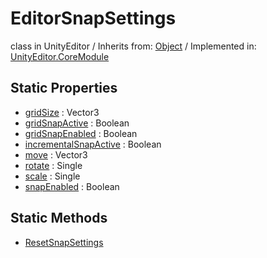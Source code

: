 # EditorSnapSettings
class in UnityEditor
 / Inherits from: <a href="https://docs.unity3d.com/6000.1/Documentation/ScriptReference/Object.html">Object</a> / Implemented in: <a href="https://docs.unity3d.com/6000.1/Documentation/ScriptReference/UnityEditor.CoreModule.html">UnityEditor.CoreModule</a>

## Static Properties
- <a href="https://docs.unity3d.com/6000.1/Documentation/ScriptReference/EditorSnapSettings-gridSize.html">gridSize</a> : Vector3
- <a href="https://docs.unity3d.com/6000.1/Documentation/ScriptReference/EditorSnapSettings-gridSnapActive.html">gridSnapActive</a> : Boolean
- <a href="https://docs.unity3d.com/6000.1/Documentation/ScriptReference/EditorSnapSettings-gridSnapEnabled.html">gridSnapEnabled</a> : Boolean
- <a href="https://docs.unity3d.com/6000.1/Documentation/ScriptReference/EditorSnapSettings-incrementalSnapActive.html">incrementalSnapActive</a> : Boolean
- <a href="https://docs.unity3d.com/6000.1/Documentation/ScriptReference/EditorSnapSettings-move.html">move</a> : Vector3
- <a href="https://docs.unity3d.com/6000.1/Documentation/ScriptReference/EditorSnapSettings-rotate.html">rotate</a> : Single
- <a href="https://docs.unity3d.com/6000.1/Documentation/ScriptReference/EditorSnapSettings-scale.html">scale</a> : Single
- <a href="https://docs.unity3d.com/6000.1/Documentation/ScriptReference/EditorSnapSettings-snapEnabled.html">snapEnabled</a> : Boolean

## Static Methods
- <a href="https://docs.unity3d.com/6000.1/Documentation/ScriptReference/EditorSnapSettings.ResetSnapSettings.html">ResetSnapSettings</a>
